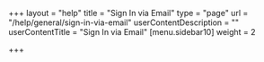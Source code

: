 +++
layout = "help"
title = "Sign In via Email"
type = "page"
url = "/help/general/sign-in-via-email"
userContentDescription = ""
userContentTitle = "Sign In via Email"
[menu.sidebar10]
weight = 2

+++
